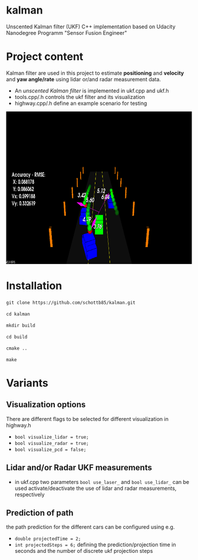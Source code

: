 # kalman
Unscented Kalman filter (UKF) C++ implementation based on Udacity Nanodegree Programm "Sensor Fusion Engineer"

# Project content
Kalman filter are used in this project to estimate **positioning** and **velocity** and **yaw angle/rate** using lidar or/and radar measurement data.
- An *unscented Kalman filter* is implemented in ukf.cpp and ukf.h
- tools.cpp/.h controls the ukf filter and its visualization
- highway.cpp/.h define an example scenario for testing

<img src="images/example_pic.png" width="779" height="414" />


# Installation
`git clone https://github.com/schottb85/kalman.git`

`cd kalman`

`mkdir build`

`cd build`

`cmake ..`

`make`

# Variants
## Visualization options
There are different flags to be selected for different visualization in highway.h
-	`bool visualize_lidar = true;`
-	`bool visualize_radar = true;`
-	`bool visualize_pcd = false;`

## Lidar and/or Radar UKF measurements
- in ukf.cpp two parameters `bool use_laser_` and `bool use_lidar_` can be used activate/deactivate the use of lidar and radar measurements, respectively

## Prediction of path
the path prediction for the different cars can be configured using e.g.
- `double projectedTime = 2;`
- `int projectedSteps = 6;`
defining the prediction/projection time in seconds and the number of discrete ukf projection steps
